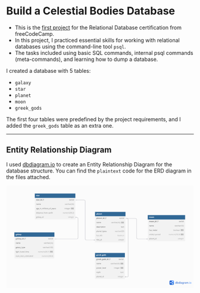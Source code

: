 # Build a Celestial Bodies Database

* This is the [first project](https://www.freecodecamp.org/learn/relational-database/build-a-celestial-bodies-database-project/build-a-celestial-bodies-database) for the Relational Database certification from freeCodeCamp.
* In this project, I practiced essential skills for working with relational databases using the command-line tool `psql`. 
* The tasks included using basic SQL commands, internal psql commands (meta-commands), and learning how to dump a database.

I created a database with 5 tables:
- `galaxy`
- `star`
- `planet`
- `moon`
- `greek_gods` 

The first four tables were predefined by the project requirements, and I added the `greek_gods` table as an extra one.

--- 
## Entity Relationship Diagram
I used [dbdiagram.io](https://dbdiagram.io/home) to create an Entity Relationship Diagram for the database structure. 
You can find the `plaintext` code for the ERD diagram in the files attached.

![Celestial Bodies Relational Diagram](relational-diagram.png)
